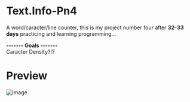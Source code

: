 # Text.Info-Pn4
A word/caracter/line counter, this is my project number four after <strong>32-33 days</strong> practicing and learning programming...

<b> ------- Goals ------- </b><br>
Caracter Density?!? <br>

# Preview

![image](https://user-images.githubusercontent.com/96752883/149640916-f27db220-844f-4f6e-a617-435cadda4898.png)
